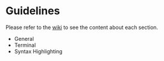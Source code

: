 # Guidelines
Please refer to the [wiki](https://github.com/Mono-Code-Scheme/guidelines/wiki) to see the content about each section.

- General
- Terminal
- Syntax Highlighting

